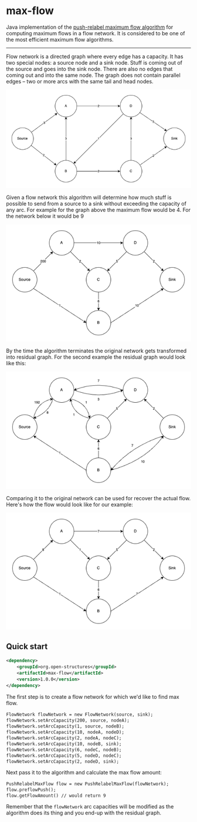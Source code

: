 # max-flow
Java implementation of the [push-relabel maximum flow algorithm](https://en.wikipedia.org/wiki/Push%E2%80%93relabel_maximum_flow_algorithm)
for computing maximum flows in a flow network. It is considered to be one of the most efficient maximum flow algorithms.

---
Flow network is a directed graph where every edge has a capacity. It has two special nodes: a source node and a sink node.
Stuff is coming out of the source and goes into the sink node. 
There are also no edges that coming out and into the same node.
The graph does not contain parallel edges – two or more arcs with the same tail and head nodes.

![Network 1](images/network1.png)

Given a flow network this algorithm will determine how much stuff is possible to send from a source to a sink
without exceeding the capacity of any arc. For example for the graph above the maximum flow would be 4. For the network below it would be 9

![Network 2](images/network2.png)

By the time the algorithm terminates the original network gets transformed into residual graph.
For the second example the residual graph would look like this:

![Network 2 residual graph](images/network2-residual-graph.png)

Comparing it to the original network can be used for recover the actual flow. Here's how the flow would look like for our example:

![Network 2 max flow](images/network2-max-flow.png)

## Quick start

```xml
<dependency>
    <groupId>org.open-structures</groupId>
    <artifactId>max-flow</artifactId>
    <version>1.0.0</version>
</dependency>
```


The first step is to create a flow network for which we'd like to find max flow.

    FlowNetwork flowNetwork = new FlowNetwork(source, sink);
    flowNetwork.setArcCapacity(200, source, nodeA);
    flowNetwork.setArcCapacity(1, source, nodeB);
    flowNetwork.setArcCapacity(10, nodeA, nodeD);
    flowNetwork.setArcCapacity(2, nodeA, nodeC);
    flowNetwork.setArcCapacity(10, nodeB, sink);
    flowNetwork.setArcCapacity(6, nodeC, nodeB);
    flowNetwork.setArcCapacity(5, nodeD, nodeC);
    flowNetwork.setArcCapacity(2, nodeD, sink);

Next pass it to the algorithm and calculate the max flow amount:

    PushRelabelMaxFlow flow = new PushRelabelMaxFlow(flowNetwork);
    flow.preflowPush();
    flow.getFlowAmount() // would return 9 

Remember that the `flowNetwork` arc capacities will be modified as the algorithm does its thing and you end-up with the residual graph.